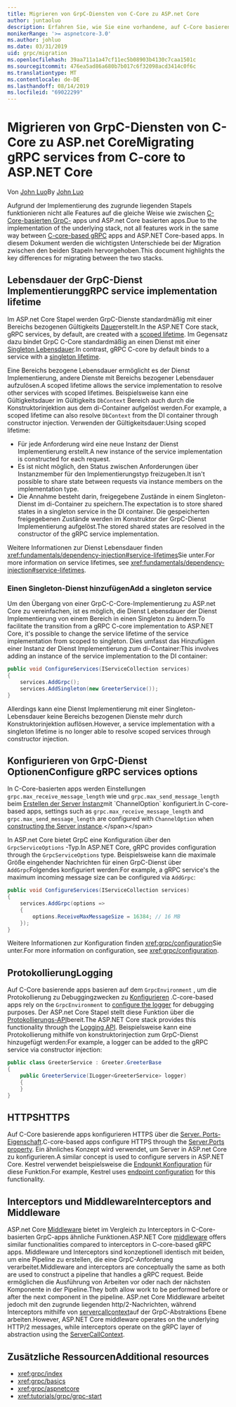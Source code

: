 ```yaml
---
title: Migrieren von GrpC-Diensten von C-Core zu ASP.net Core
author: juntaoluo
description: Erfahren Sie, wie Sie eine vorhandene, auf C-Core basierende GrpC-App verschieben, die auf ASP.net Core Stapel ausgeführt wird.
monikerRange: '>= aspnetcore-3.0'
ms.author: johluo
ms.date: 03/31/2019
uid: grpc/migration
ms.openlocfilehash: 39aa711a1a47cf11ec5b08903b4130c7caa1501c
ms.sourcegitcommit: 476ea5ad86a680b7b017c6f32098acd3414c0f6c
ms.translationtype: MT
ms.contentlocale: de-DE
ms.lasthandoff: 08/14/2019
ms.locfileid: "69022299"
---
```

# <a name="migrating-grpc-services-from-c-core-to-aspnet-core"></a><span data-ttu-id="ab38c-103">Migrieren von GrpC-Diensten von C-Core zu ASP.net Core</span><span class="sxs-lookup"><span data-stu-id="ab38c-103">Migrating gRPC services from C-core to ASP.NET Core</span></span>

<span data-ttu-id="ab38c-104">Von [John Luo](https://github.com/juntaoluo)</span><span class="sxs-lookup"><span data-stu-id="ab38c-104">By [John Luo](https://github.com/juntaoluo)</span></span>

<span data-ttu-id="ab38c-105">Aufgrund der Implementierung des zugrunde liegenden Stapels funktionieren nicht alle Features auf die gleiche Weise wie zwischen [C-Core-basierten GrpC-](https://grpc.io/blog/grpc-stacks) apps und ASP.net Core basierten apps.</span><span class="sxs-lookup"><span data-stu-id="ab38c-105">Due to the implementation of the underlying stack, not all features work in the same way between [C-core-based gRPC](https://grpc.io/blog/grpc-stacks) apps and ASP.NET Core-based apps.</span></span> <span data-ttu-id="ab38c-106">In diesem Dokument werden die wichtigsten Unterschiede bei der Migration zwischen den beiden Stapeln hervorgehoben.</span><span class="sxs-lookup"><span data-stu-id="ab38c-106">This document highlights the key differences for migrating between the two stacks.</span></span>

## <a name="grpc-service-implementation-lifetime"></a><span data-ttu-id="ab38c-107">Lebensdauer der GrpC-Dienst Implementierung</span><span class="sxs-lookup"><span data-stu-id="ab38c-107">gRPC service implementation lifetime</span></span>

<span data-ttu-id="ab38c-108">Im ASP.net Core Stapel werden GrpC-Dienste standardmäßig mit einer Bereichs bezogenen Gültigkeits [Dauer](xref:fundamentals/dependency-injection#service-lifetimes)erstellt.</span><span class="sxs-lookup"><span data-stu-id="ab38c-108">In the ASP.NET Core stack, gRPC services, by default, are created with a [scoped lifetime](xref:fundamentals/dependency-injection#service-lifetimes).</span></span> <span data-ttu-id="ab38c-109">Im Gegensatz dazu bindet GrpC C-Core standardmäßig an einen Dienst mit einer [Singleton Lebensdauer](xref:fundamentals/dependency-injection#service-lifetimes).</span><span class="sxs-lookup"><span data-stu-id="ab38c-109">In contrast, gRPC C-core by default binds to a service with a [singleton lifetime](xref:fundamentals/dependency-injection#service-lifetimes).</span></span>

<span data-ttu-id="ab38c-110">Eine Bereichs bezogene Lebensdauer ermöglicht es der Dienst Implementierung, andere Dienste mit Bereichs bezogener Lebensdauer aufzulösen.</span><span class="sxs-lookup"><span data-stu-id="ab38c-110">A scoped lifetime allows the service implementation to resolve other services with scoped lifetimes.</span></span> <span data-ttu-id="ab38c-111">Beispielsweise kann eine Gültigkeitsdauer im Gültigkeits `DbContext` Bereich auch durch die Konstruktorinjektion aus dem di-Container aufgelöst werden.</span><span class="sxs-lookup"><span data-stu-id="ab38c-111">For example, a scoped lifetime can also resolve `DbContext` from the DI container through constructor injection.</span></span> <span data-ttu-id="ab38c-112">Verwenden der Gültigkeitsdauer:</span><span class="sxs-lookup"><span data-stu-id="ab38c-112">Using scoped lifetime:</span></span>

* <span data-ttu-id="ab38c-113">Für jede Anforderung wird eine neue Instanz der Dienst Implementierung erstellt.</span><span class="sxs-lookup"><span data-stu-id="ab38c-113">A new instance of the service implementation is constructed for each request.</span></span>
* <span data-ttu-id="ab38c-114">Es ist nicht möglich, den Status zwischen Anforderungen über Instanzmember für den Implementierungstyp freizugeben.</span><span class="sxs-lookup"><span data-stu-id="ab38c-114">It isn't possible to share state between requests via instance members on the implementation type.</span></span>
* <span data-ttu-id="ab38c-115">Die Annahme besteht darin, freigegebene Zustände in einem Singleton-Dienst im di-Container zu speichern.</span><span class="sxs-lookup"><span data-stu-id="ab38c-115">The expectation is to store shared states in a singleton service in the DI container.</span></span> <span data-ttu-id="ab38c-116">Die gespeicherten freigegebenen Zustände werden im Konstruktor der GrpC-Dienst Implementierung aufgelöst.</span><span class="sxs-lookup"><span data-stu-id="ab38c-116">The stored shared states are resolved in the constructor of the gRPC service implementation.</span></span>

<span data-ttu-id="ab38c-117">Weitere Informationen zur Dienst Lebensdauer finden <xref:fundamentals/dependency-injection#service-lifetimes>Sie unter.</span><span class="sxs-lookup"><span data-stu-id="ab38c-117">For more information on service lifetimes, see <xref:fundamentals/dependency-injection#service-lifetimes>.</span></span>

### <a name="add-a-singleton-service"></a><span data-ttu-id="ab38c-118">Einen Singleton-Dienst hinzufügen</span><span class="sxs-lookup"><span data-stu-id="ab38c-118">Add a singleton service</span></span>

<span data-ttu-id="ab38c-119">Um den Übergang von einer GrpC-C-Core-Implementierung zu ASP.net Core zu vereinfachen, ist es möglich, die Dienst Lebensdauer der Dienst Implementierung von einem Bereich in einen Singleton zu ändern.</span><span class="sxs-lookup"><span data-stu-id="ab38c-119">To facilitate the transition from a gRPC C-core implementation to ASP.NET Core, it's possible to change the service lifetime of the service implementation from scoped to singleton.</span></span> <span data-ttu-id="ab38c-120">Dies umfasst das Hinzufügen einer Instanz der Dienst Implementierung zum di-Container:</span><span class="sxs-lookup"><span data-stu-id="ab38c-120">This involves adding an instance of the service implementation to the DI container:</span></span>

```csharp
public void ConfigureServices(IServiceCollection services)
{
    services.AddGrpc();
    services.AddSingleton(new GreeterService());
}
```

<span data-ttu-id="ab38c-121">Allerdings kann eine Dienst Implementierung mit einer Singleton-Lebensdauer keine Bereichs bezogenen Dienste mehr durch Konstruktorinjektion auflösen.</span><span class="sxs-lookup"><span data-stu-id="ab38c-121">However, a service implementation with a singleton lifetime is no longer able to resolve scoped services through constructor injection.</span></span>

## <a name="configure-grpc-services-options"></a><span data-ttu-id="ab38c-122">Konfigurieren von GrpC-Dienst Optionen</span><span class="sxs-lookup"><span data-stu-id="ab38c-122">Configure gRPC services options</span></span>

<span data-ttu-id="ab38c-123">In C-Core-basierten apps werden Einstellungen `grpc.max_receive_message_length` wie und `grpc.max_send_message_length` beim [Erstellen der Server Instanz](https://grpc.io/grpc/csharp/api/Grpc.Core.Server.html#Grpc_Core_Server__ctor_System_Collections_Generic_IEnumerable_Grpc_Core_ChannelOption__)mit `ChannelOption` konfiguriert.</span><span class="sxs-lookup"><span data-stu-id="ab38c-123">In C-core-based apps, settings such as `grpc.max_receive_message_length` and `grpc.max_send_message_length` are configured with `ChannelOption` when [constructing the Server instance](https://grpc.io/grpc/csharp/api/Grpc.Core.Server.html#Grpc_Core_Server__ctor_System_Collections_Generic_IEnumerable_Grpc_Core_ChannelOption__).</span></span>

<span data-ttu-id="ab38c-124">In ASP.net Core bietet GrpC eine Konfiguration über den `GrpcServiceOptions` -Typ.</span><span class="sxs-lookup"><span data-stu-id="ab38c-124">In ASP.NET Core, gRPC provides configuration through the `GrpcServiceOptions` type.</span></span> <span data-ttu-id="ab38c-125">Beispielsweise kann die maximale Größe eingehender Nachrichten für einen GrpC-Dienst über `AddGrpc`Folgendes konfiguriert werden:</span><span class="sxs-lookup"><span data-stu-id="ab38c-125">For example, a gRPC service's the maximum incoming message size can be configured via `AddGrpc`:</span></span>

```csharp
public void ConfigureServices(IServiceCollection services)
{
    services.AddGrpc(options =>
    {
        options.ReceiveMaxMessageSize = 16384; // 16 MB
    });
}
```

<span data-ttu-id="ab38c-126">Weitere Informationen zur Konfiguration finden <xref:grpc/configuration>Sie unter.</span><span class="sxs-lookup"><span data-stu-id="ab38c-126">For more information on configuration, see <xref:grpc/configuration>.</span></span>

## <a name="logging"></a><span data-ttu-id="ab38c-127">Protokollierung</span><span class="sxs-lookup"><span data-stu-id="ab38c-127">Logging</span></span>

<span data-ttu-id="ab38c-128">Auf C-Core basierende apps basieren auf dem `GrpcEnvironment` , um die Protokollierung zu Debuggingzwecken zu [Konfigurieren](https://grpc.io/grpc/csharp/api/Grpc.Core.GrpcEnvironment.html?q=size#Grpc_Core_GrpcEnvironment_SetLogger_Grpc_Core_Logging_ILogger_) .</span><span class="sxs-lookup"><span data-stu-id="ab38c-128">C-core-based apps rely on the `GrpcEnvironment` to [configure the logger](https://grpc.io/grpc/csharp/api/Grpc.Core.GrpcEnvironment.html?q=size#Grpc_Core_GrpcEnvironment_SetLogger_Grpc_Core_Logging_ILogger_) for debugging purposes.</span></span> <span data-ttu-id="ab38c-129">Der ASP.net Core Stapel stellt diese Funktion über die [Protokollierungs-API](xref:fundamentals/logging/index)bereit.</span><span class="sxs-lookup"><span data-stu-id="ab38c-129">The ASP.NET Core stack provides this functionality through the [Logging API](xref:fundamentals/logging/index).</span></span> <span data-ttu-id="ab38c-130">Beispielsweise kann eine Protokollierung mithilfe von konstruktorinjection zum GrpC-Dienst hinzugefügt werden:</span><span class="sxs-lookup"><span data-stu-id="ab38c-130">For example, a logger can be added to the gRPC service via constructor injection:</span></span>

```csharp
public class GreeterService : Greeter.GreeterBase
{
    public GreeterService(ILogger<GreeterService> logger)
    {
    }
}
```

## <a name="https"></a><span data-ttu-id="ab38c-131">HTTPS</span><span class="sxs-lookup"><span data-stu-id="ab38c-131">HTTPS</span></span>

<span data-ttu-id="ab38c-132">Auf C-Core basierende apps konfigurieren HTTPS über die [Server. Ports-Eigenschaft](https://grpc.io/grpc/csharp/api/Grpc.Core.Server.html#Grpc_Core_Server_Ports).</span><span class="sxs-lookup"><span data-stu-id="ab38c-132">C-core-based apps configure HTTPS through the [Server.Ports property](https://grpc.io/grpc/csharp/api/Grpc.Core.Server.html#Grpc_Core_Server_Ports).</span></span> <span data-ttu-id="ab38c-133">Ein ähnliches Konzept wird verwendet, um Server in ASP.net Core zu konfigurieren.</span><span class="sxs-lookup"><span data-stu-id="ab38c-133">A similar concept is used to configure servers in ASP.NET Core.</span></span> <span data-ttu-id="ab38c-134">Kestrel verwendet beispielsweise die [Endpunkt Konfiguration](xref:fundamentals/servers/kestrel#endpoint-configuration) für diese Funktion.</span><span class="sxs-lookup"><span data-stu-id="ab38c-134">For example, Kestrel uses [endpoint configuration](xref:fundamentals/servers/kestrel#endpoint-configuration) for this functionality.</span></span>

## <a name="interceptors-and-middleware"></a><span data-ttu-id="ab38c-135">Interceptors und Middleware</span><span class="sxs-lookup"><span data-stu-id="ab38c-135">Interceptors and Middleware</span></span>

<span data-ttu-id="ab38c-136">ASP.net Core [Middleware](xref:fundamentals/middleware/index) bietet im Vergleich zu Interceptors in C-Core-basierten GrpC-apps ähnliche Funktionen.</span><span class="sxs-lookup"><span data-stu-id="ab38c-136">ASP.NET Core [middleware](xref:fundamentals/middleware/index) offers similar functionalities compared to interceptors in C-core-based gRPC apps.</span></span> <span data-ttu-id="ab38c-137">Middleware und Interceptors sind konzeptionell identisch mit beiden, um eine Pipeline zu erstellen, die eine GrpC-Anforderung verarbeitet.</span><span class="sxs-lookup"><span data-stu-id="ab38c-137">Middleware and interceptors are conceptually the same as both are used to construct a pipeline that handles a gRPC request.</span></span> <span data-ttu-id="ab38c-138">Beide ermöglichen die Ausführung von Arbeiten vor oder nach der nächsten Komponente in der Pipeline.</span><span class="sxs-lookup"><span data-stu-id="ab38c-138">They both allow work to be performed before or after the next component in the pipeline.</span></span> <span data-ttu-id="ab38c-139">ASP.net Core Middleware arbeitet jedoch mit den zugrunde liegenden http/2-Nachrichten, während Interceptors mithilfe von [servercallcontext](https://grpc.io/grpc/csharp/api/Grpc.Core.ServerCallContext.html)auf der GrpC-Abstraktions Ebene arbeiten.</span><span class="sxs-lookup"><span data-stu-id="ab38c-139">However, ASP.NET Core middleware operates on the underlying HTTP/2 messages, while interceptors operate on the gRPC layer of abstraction using the [ServerCallContext](https://grpc.io/grpc/csharp/api/Grpc.Core.ServerCallContext.html).</span></span>

## <a name="additional-resources"></a><span data-ttu-id="ab38c-140">Zusätzliche Ressourcen</span><span class="sxs-lookup"><span data-stu-id="ab38c-140">Additional resources</span></span>

* <xref:grpc/index>
* <xref:grpc/basics>
* <xref:grpc/aspnetcore>
* <xref:tutorials/grpc/grpc-start>
